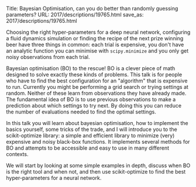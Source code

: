 Title: Bayesian Optimisation, can you do better than randomly guessing parameters?
URL: 2017/descriptions/19765.html
save_as: 2017/descriptions/19765.html



Choosing the right hyper-parameters for a deep neural network, configuring a fluid dynamics simulation or finding the recipe of the next prize winning beer have three things in common: each trial is expensive, you don't have an analytic function you can minimise with `scipy.minimize` and you only get noisy observations from each trial.

Bayesian optimisation (BO) to the rescue! BO is a clever piece of math designed to solve exactly these kinds of problems. This talk is for people who have to find the best configuration for an "algorithm" that is expensive to run. Currently you might be performing a grid search or trying settings at random. Neither of these learn from observations they have already made. The fundamental idea of BO is to use previous observations to make a prediction about which settings to try next. By doing this you can reduce the number of evaluations needed to find the optimal settings.

In this talk you will learn about bayesian optimisation, how to implement the basics yourself, some tricks of the trade, and I will introduce you to the scikit-optimize library: a simple and efficient library to minimize (very) expensive and noisy black-box functions. It implements several methods for BO and attempts to be accessible and easy to use in many different contexts.

We will start by looking at some simple examples in depth, discuss when BO is the right tool and when not, and then use scikit-optimize to find the best hyper-parameters for a neural network.